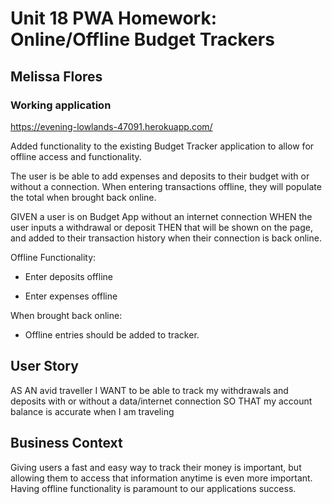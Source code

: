 # Unit 18 PWA Homework: Online/Offline Budget Trackers
## Melissa Flores

### Working application
https://evening-lowlands-47091.herokuapp.com/

Added functionality to the existing Budget Tracker application to allow for offline access and functionality.

The user is be able to add expenses and deposits to their budget with or without a connection. When entering transactions offline, they will populate the total when brought back online.

GIVEN a user is on Budget App without an internet connection
WHEN the user inputs a withdrawal or deposit
THEN that will be shown on the page, and added to their transaction history when their connection is back online.

Offline Functionality:

  * Enter deposits offline

  * Enter expenses offline

When brought back online:

  * Offline entries should be added to tracker.

## User Story
AS AN avid traveller
I WANT to be able to track my withdrawals and deposits with or without a data/internet connection
SO THAT my account balance is accurate when I am traveling


## Business Context

Giving users a fast and easy way to track their money is important, but allowing them to access that information anytime is even more important. Having offline functionality is paramount to our applications success.

